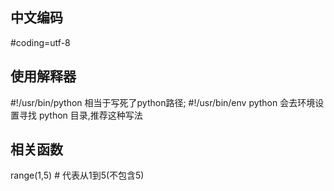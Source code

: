 ## 中文编码
 #coding=utf-8

## 使用解释器
 #!/usr/bin/python 相当于写死了python路径;
 #!/usr/bin/env python 会去环境设置寻找 python 目录,推荐这种写法

## 相关函数
 range(1,5)        # 代表从1到5(不包含5)
 
